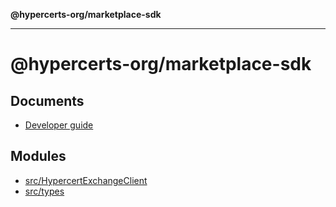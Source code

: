 **@hypercerts-org/marketplace-sdk**

***

# @hypercerts-org/marketplace-sdk

## Documents

- [Developer guide](documents/Developer-guide.md)

## Modules

- [src/HypercertExchangeClient](src/HypercertExchangeClient/README.md)
- [src/types](src/types/README.md)
